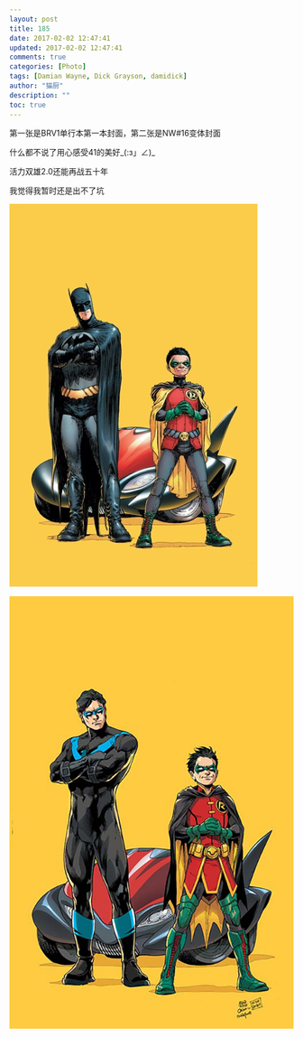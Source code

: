 ```yaml
---
layout: post
title: 185
date: 2017-02-02 12:47:41
updated: 2017-02-02 12:47:41
comments: true
categories: [Photo]
tags: [Damian Wayne, Dick Grayson, damidick]
author: "猫厨"
description: ""
toc: true
---
```


<p>第一张是BRV1单行本第一本封面，第二张是NW#16变体封面</p> 
<p>什么都不说了用心感受41的美好_(:з」∠)_<br /></p> 
<p>活力双雄2.0还能再战五十年</p> 
<p>我觉得我暂时还是出不了坑<br /></p>

![](https://raw.githubusercontent.com/alicewish/meowchain247/master/img_cVZNdzJtQk9JV2ZINU4wcHU0LzZrOU1ZTVN5M0psNkVFbVdqQ3NSVk1pZDFMV09WOGxCeGJBPT0.jpg)

![](https://raw.githubusercontent.com/alicewish/meowchain247/master/img_cVZNdzJtQk9JV2ZINU4wcHU0LzZrN2VFWjE3U2gwT0duQ01CLzRicEh2OTNNWkpyWGJmUm1BPT0.jpg)
